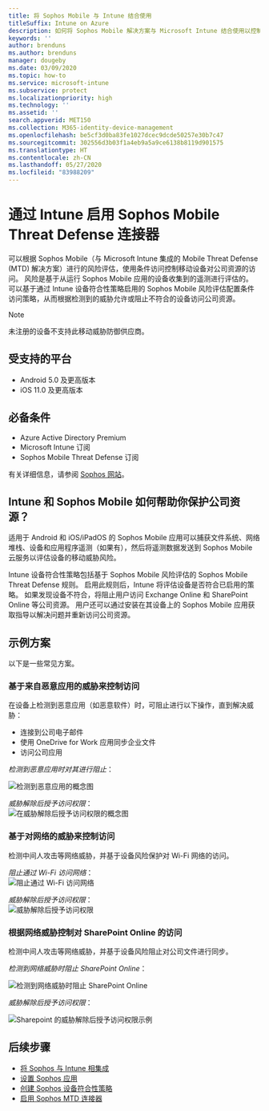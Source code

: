 ```yaml
---
title: 将 Sophos Mobile 与 Intune 结合使用
titleSuffix: Intune on Azure
description: 如何将 Sophos Mobile 解决方案与 Microsoft Intune 结合使用以控制移动设备对公司资源的访问。
keywords: ''
author: brenduns
ms.author: brenduns
manager: dougeby
ms.date: 03/09/2020
ms.topic: how-to
ms.service: microsoft-intune
ms.subservice: protect
ms.localizationpriority: high
ms.technology: ''
ms.assetid: ''
search.appverid: MET150
ms.collection: M365-identity-device-management
ms.openlocfilehash: be5cf3d0ba83fe1027dcec9dcde50257e30b7c47
ms.sourcegitcommit: 302556d3b03f1a4eb9a5a9ce6138b8119d901575
ms.translationtype: HT
ms.contentlocale: zh-CN
ms.lasthandoff: 05/27/2020
ms.locfileid: "83988209"
---
```

# <a name="sophos-mobile-threat-defense-connector-with-intune"></a>通过 Intune 启用 Sophos Mobile Threat Defense 连接器
可以根据 Sophos Mobile（与 Microsoft Intune 集成的 Mobile Threat Defense (MTD) 解决方案）进行的风险评估，使用条件访问控制移动设备对公司资源的访问。 风险是基于从运行 Sophos Mobile 应用的设备收集到的遥测进行评估的。
可以基于通过 Intune 设备符合性策略启用的 Sophos Mobile 风险评估配置条件访问策略，从而根据检测到的威胁允许或阻止不符合的设备访问公司资源。

> [!NOTE]
> 未注册的设备不支持此移动威胁防御供应商。

## <a name="supported-platforms"></a>受支持的平台

- Android 5.0 及更高版本
- iOS 11.0 及更高版本

## <a name="prerequisites"></a>必备条件

- Azure Active Directory Premium
- Microsoft Intune 订阅
- Sophos Mobile Threat Defense 订阅

有关详细信息，请参阅 [Sophos 网站](https://www.sophos.com/products/mobile-control.aspx)。

## <a name="how-do-intune-and-sophos-mobile-help-protect-your-company-resources"></a>Intune 和 Sophos Mobile 如何帮助你保护公司资源？

适用于 Android 和 iOS/iPadOS 的 Sophos Mobile 应用可以捕获文件系统、网络堆栈、设备和应用程序遥测（如果有），然后将遥测数据发送到 Sophos Mobile 云服务以评估设备的移动威胁风险。

Intune 设备符合性策略包括基于 Sophos Mobile 风险评估的 Sophos Mobile Threat Defense 规则。 启用此规则后，Intune 将评估设备是否符合已启用的策略。 如果发现设备不符合，将阻止用户访问 Exchange Online 和 SharePoint Online 等公司资源。 用户还可以通过安装在其设备上的 Sophos Mobile 应用获取指导以解决问题并重新访问公司资源。  

## <a name="sample-scenarios"></a>示例方案

以下是一些常见方案。

### <a name="control-access-based-on-threats-from-malicious-apps"></a>基于来自恶意应用的威胁来控制访问

在设备上检测到恶意应用（如恶意软件）时，可阻止进行以下操作，直到解决威胁：

- 连接到公司电子邮件
- 使用 OneDrive for Work 应用同步企业文件
- 访问公司应用

*检测到恶意应用时对其进行阻止*：

![检测到恶意应用的概念图](./media/sophos-mtd-connector/sophos-malicious-apps-blocked.png)  

*威胁解除后授予访问权限*：  
![在威胁解除后授予访问权限的概念图](./media/sophos-mtd-connector/sophos-malicious-apps-unblocked.png)

### <a name="control-access-based-on-threat-to-network"></a>基于对网络的威胁来控制访问

检测中间人攻击等网络威胁，并基于设备风险保护对 Wi-Fi 网络的访问。  

*阻止通过 Wi-Fi 访问网络*：  
![阻止通过 Wi-Fi 访问网络](./media/sophos-mtd-connector/sophos-network-wifi-blocked.png)

*威胁解除后授予访问权限*：   
![威胁解除后授予访问权限](./media/sophos-mtd-connector/sophos-network-wifi-unblocked.png)  

### <a name="control-access-to-sharepoint-online-based-on-threat-to-network"></a>根据网络威胁控制对 SharePoint Online 的访问

检测中间人攻击等网络威胁，并基于设备风险阻止对公司文件进行同步。  

*检测到网络威胁时阻止 SharePoint Online*：

![检测到网络威胁时阻止 SharePoint Online](./media/sophos-mtd-connector/sophos-network-spo-blocked.png)  

*威胁解除后授予访问权限*：

![Sharepoint 的威胁解除后授予访问权限示例](./media/sophos-mtd-connector/sophos-network-spo-unblocked.png)  

<!-- 
### Control access on unenrolled devices based on threats from malicious apps

When the Sophos Mobile Threat Defense solution considers a device to be infected:

![App protection policy blocks due to detected malware](./media/sophos-mtd-connector/sophos-mobile-app-policy-block.png)

Access is granted on remediation:

![Access is granted on remediation for App protection policy](./media/sophos-mtd-connector/sophos-mobile-app-policy-remediated.png)
-->

## <a name="next-steps"></a>后续步骤

- [将 Sophos 与 Intune 相集成](sophos-mtd-connector-integration.md)
- [设置 Sophos 应用](mtd-apps-ios-app-configuration-policy-add-assign.md)
- [创建 Sophos 设备符合性策略](mtd-device-compliance-policy-create.md)
- [启用 Sophos MTD 连接器](mtd-connector-enable.md)
